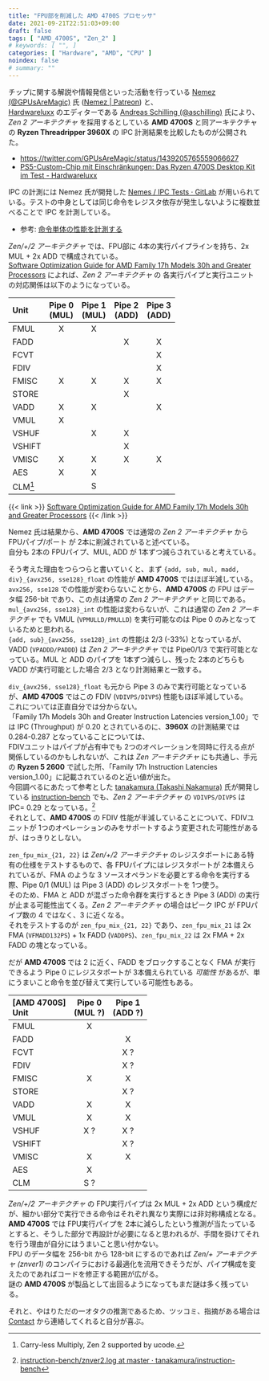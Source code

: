 ```yaml
---
title: "FPU部を削減した AMD 4700S プロセッサ"
date: 2021-09-21T22:51:03+09:00
draft: false
tags: [ "AMD_4700S", "Zen_2" ]
# keywords: [ "", ]
categories: [ "Hardware", "AMD", "CPU" ]
noindex: false
# summary: ""
---
```


チップに関する解説や情報発信といった活動を行っている [Nemez (@GPUsAreMagic)](https://twitter.com/GPUsAreMagic) 氏 ([Nemez | Patreon](https://www.patreon.com/nemezor)) と、  
[Hardwareluxx](https://www.hardwareluxx.de/) のエディターである [Andreas Schilling (@aschilling)](https://twitter.com/aschilling) 氏により、*Zen 2 アーキテクチャ* を採用するとしている **AMD 4700S** と同アーキテクチャの **Ryzen Threadripper 3960X** の IPC 計測結果を比較したものが公開された。  

 * <https://twitter.com/GPUsAreMagic/status/1439205765559066627>
 * [PS5-Custom-Chip mit Einschränkungen: Das Ryzen 4700S Desktop Kit im Test - Hardwareluxx](https://www.hardwareluxx.de/index.php/artikel/hardware/prozessoren/57076-ps5-custom-chip-mit-einschraenkungen-das-ryzen-4700s-desktop-kit-im-test.html)

IPC の計測には Nemez 氏が開発した [Nemes / IPC Tests · GitLab](https://git.nemez.net/nemes/ipc-tests) が用いられている。テストの中身としては同じ命令をレジスタ依存が発生しないように複数並べることで IPC を計測している。  

 * 参考: [命令単体の性能を計測する](http://nano.flop.jp/txt/instruction/index.html)

*Zen/+/2 アーキテクチャ* では、FPU部に 4本の実行パイプラインを持ち、2x MUL + 2x ADD で構成されている。  
[Software Optimization Guide for AMD Family 17h Models 30h and Greater Processors](https://www.amd.com/en/support/tech-docs?keyword=Family+17h+Model+30h) によれば、*Zen 2 アーキテクチャ* の 各実行パイプと実行ユニットの対応関係は以下のようになっている。  

| Unit | Pipe 0 <br> (MUL) | Pipe 1 <br> (MUL) | Pipe 2 <br> (ADD) | Pipe 3 <br> (ADD) |
| :--  | :--:         | :--:         | :--:         | :--:         |
| FMUL | X | X | | |
| FADD | | | X | X |
| FCVT | | | | X |
| FDIV | | | | X |
| FMISC | X | X | X | X |
| STORE | | | X | |
| VADD | X | X | | X |
| VMUL | X | | | |
| VSHUF | | X | X | | |
| VSHIFT | | | X | |
| VMISC | X | X | X | X |
| AES | X | X | | |
| CLM[^clm] | | S | | |

{{< link >}} [Software Optimization Guide for AMD Family 17h Models 30h and Greater Processors](https://www.amd.com/en/support/tech-docs?keyword=Family+17h+Model+30h) {{< /link >}}

Nemez 氏は結果から、**AMD 4700S** では通常の *Zen 2 アーキテクチャ* から FPUパイプ/ポート が 2本に削減されていると述べている。  
自分も 2本の FPUパイプ、MUL, ADD が 1本ずつ減らされていると考えている。  

そう考えた理由をつらつらと書いていくと、まず `{add, sub, mul, madd, div}_{avx256, sse128}_float` の性能が **AMD 4700S** ではほぼ半減している。  
`avx256, sse128` での性能が変わらないことから、**AMD 4700S** の FPU はデータ幅 256-bit であり、この点は通常の *Zen 2 アーキテクチャ* と同じである。  
`mul_{avx256, sse128}_int` の性能は変わらないが、これは通常の *Zen 2 アーキテクチャ* でも VMUL (`VPMULLD/PMULLD`) を実行可能なのは Pipe 0 のみとなっているためと思われる。  
`{add, sub}_{avx256, sse128}_int` の性能は 2/3 (-33%) となっているが、VADD (`VPADDD/PADDD`) は *Zen 2 アーキテクチャ* では Pipe0/1/3 で実行可能となっている。MUL と ADD のパイプを 1本ずつ減らし、残った 2本のどちらも VADD が実行可能とした場合 2/3 となり計測結果と一致する。  

`div_{avx256, sse128}_float` も元から Pipe 3 のみで実行可能となっているが、**AMD 4700S** ではこの FDIV (`VDIVPS/DIVPS`) 性能もほぼ半減している。  
これについては正直自分では分からない。  
「Family 17h Models 30h and Greater Instruction Latencies version_1.00」では IPC (Throughput) が 0.20 とされているのに、**3960X** の計測結果では 0.284-0.287 となっていることについては、  
FDIVユニットはパイプが占有中でも 2つのオペレーションを同時に行える点が関係しているのかもしれないが、これは *Zen アーキテクチャ* にも共通し、手元の **Ryzen 5 2600** で試した所、「Family 17h Instruction Latencies version_1.00」に記載されているのと近い値が出た。  
今回調べるにあたって参考とした [tanakamura (Takashi Nakamura)](https://github.com/tanakamura) 氏が開発している [instruction-bench](https://github.com/tanakamura/instruction-bench) でも、*Zen 2 アーキテクチャ* の `VDIVPS/DIVPS` は IPC= 0.29 となっている。[^inst-bench]  
それとして、**AMD 4700S** の FDIV 性能が半減していることについて、FDIVユニットが 1つのオペレーションのみをサポートするよう変更された可能性があるが、はっきりとしない。  

[^inst-bench]: [instruction-bench/znver2.log at master · tanakamura/instruction-bench](https://github.com/tanakamura/instruction-bench/blob/master/znver2.log#L98)

`zen_fpu_mix_{21, 22}` は *Zen/+/2 アーキテクチャ* のレジスタポートにある特有の仕様をテストするもので、各 FPUパイプにはレジスタポートが 2本備えられているが、FMA のような 3 ソースオペランドを必要とする命令を実行する際、Pipe 0/1 (MUL) は Pipe 3 (ADD) のレジスタポートを 1つ使う。  
そのため、FMA と ADD が混ざった命令群を実行するとき Pipe 3 (ADD) の実行が止まる可能性出てくる。*Zen 2 アーキテクチャ* の場合はピーク IPC が FPUパイプ数の 4 ではなく、3 に近くなる。  
それをテストするのが `zen_fpu_mix_{21, 22}` であり、`zen_fpu_mix_21` は 2x FMA (`VFMADD132PS`) + 1x FADD (`VADDPS`)、`zen_fpu_mix_22` は 2x FMA + 2x FADD の塊となっている。  

だが **AMD 4700S** では 2 に近く、FADD をブロックすることなく FMA が実行できるよう Pipe 0 にレジスタポートが 3本備えられている *可能性* があるが、単にうまいこと命令を並び替えて実行している可能性もある。  

| [AMD 4700S]<br>Unit | Pipe 0 <br> (MUL ?) | Pipe 1 <br> (ADD ?) |
| :-- | :--: | :--: |
| FMUL | X | |
| FADD | | X |
| FCVT | | X ? |
| FDIV | | X ? |
| FMISC | X | X |
| STORE | | X ? |
| VADD | X | X |
| VMUL | X | X |
| VSHUF | X ? | X ? |
| VSHIFT | | X ? |
| VMISC | X | X |
| AES | X |
| CLM | S ? | |

[^clm]: Carry-less Multiply, Zen 2 supported by ucode.

*Zen/+/2 アーキテクチャ* の FPU実行パイプは 2x MUL + 2x ADD という構成だが、細かい部分で実行できる命令はそれぞれ異なり実際には非対称構成となる。  
**AMD 4700S** では FPU実行パイプを 2本に減らしたという推測が当たっているとすると、そうした部分で再設計が必要になると思われるが、手間を掛けてそれを行う理由が自分にはうまいこと思い付かない。  
FPU のデータ幅を 256-bit から 128-bit にするのであれば *Zen/+ アーキテクチャ (znver1)* のコンパイラにおける最適化を流用できそうだが、パイプ構成を変えたのであればコードを修正する範囲が広がる。  
謎の **AMD 4700S** が製品として出回るようになってもまだ謎は多く残っている。  

それと、やはりただの一オタクの推測であるため、ツッコミ、指摘がある場合は [Contact](/about/#contact) から連絡してくれると自分が喜ぶ。  

